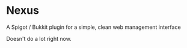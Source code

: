 # Nexus
A Spigot / Bukkit plugin for a simple, clean web management interface

Doesn't do a lot right now.
